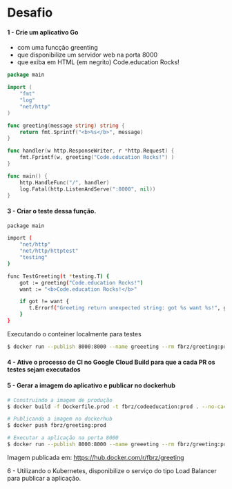 # Desafio

#### 1 - Crie um aplicativo Go
- com uma funcção greenting
- que disponibilize um servidor web na porta 8000
- que exiba em HTML (em negrito) Code.education Rocks!

```go
package main

import (
	"fmt"
	"log"
	"net/http"
)

func greeting(message string) string {
    return fmt.Sprintf("<b>%s</b>", message)
}

func handler(w http.ResponseWriter, r *http.Request) {
	fmt.Fprintf(w, greeting("Code.education Rocks!") )
}

func main() {
	http.HandleFunc("/", handler)
	log.Fatal(http.ListenAndServe(":8000", nil))
}

```

#### 3 - Criar o teste dessa função.
```sh
package main

import (
	"net/http"
	"net/http/httptest"
	"testing"
)

func TestGreeting(t *testing.T) {
	got := greeting("Code.education Rocks!")
    want := "<b>Code.education Rocks!</b>"

	if got != want {
       t.Errorf("Greeting return unexpected string: got %s want %s!", got, want)
    }
}
```
Executando o conteiner localmente para testes

```sh
$ docker run --publish 8000:8000 --name greeeting --rm fbrz/greeting:prod
```

#### 4 - Ative o processo de CI no Google Cloud Build para que a cada PR os testes sejam executados




#### 5 - Gerar a imagem do aplicativo e publicar no dockerhub

```sh
# Construindo a imagem de produção
$ docker build -f Dockerfile.prod -t fbrz/codeeducation:prod . --no-cache

# Publicando a imagem no dockerhub
$ docker push fbrz/greeting:prod

# Executar a aplicação na porta 8000
$ docker run --publish 8000:8000 --name greeeting --rm fbrz/greeting:prod
```
Imagem publicada em: https://hub.docker.com/r/fbrz/greeting

6 - Utilizando o Kubernetes, disponibilize o serviço do tipo Load Balancer para publicar a aplicação.    

